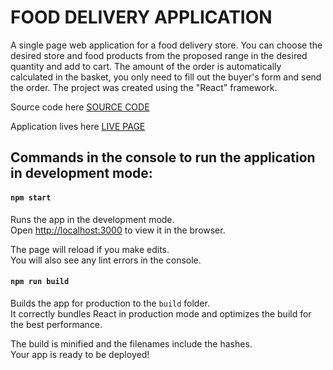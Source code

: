 # FOOD DELIVERY APPLICATION

A single page web application for a food delivery store.
You can choose the desired store and food products from the proposed range in the desired quantity and add to cart. The amount of the order is automatically calculated in the basket, you only need to fill out the buyer's form and send the order.
The project was created using the "React" framework.

Source code here
[SOURCE CODE](https://github.com/aleksandr-krivoruchko/food-delivery-app)

Application lives here
[LIVE PAGE](https://food-delivery-application-by-kriv.netlify.app/)

## Commands in the console to run the application in development mode:

#### `npm start`

Runs the app in the development mode.\
Open [http://localhost:3000](http://localhost:3000) to view it in the browser.

The page will reload if you make edits.\
You will also see any lint errors in the console.

#### `npm run build`

Builds the app for production to the `build` folder.\
It correctly bundles React in production mode and optimizes the build for the best
performance.

The build is minified and the filenames include the hashes.\
Your app is ready to be deployed!


